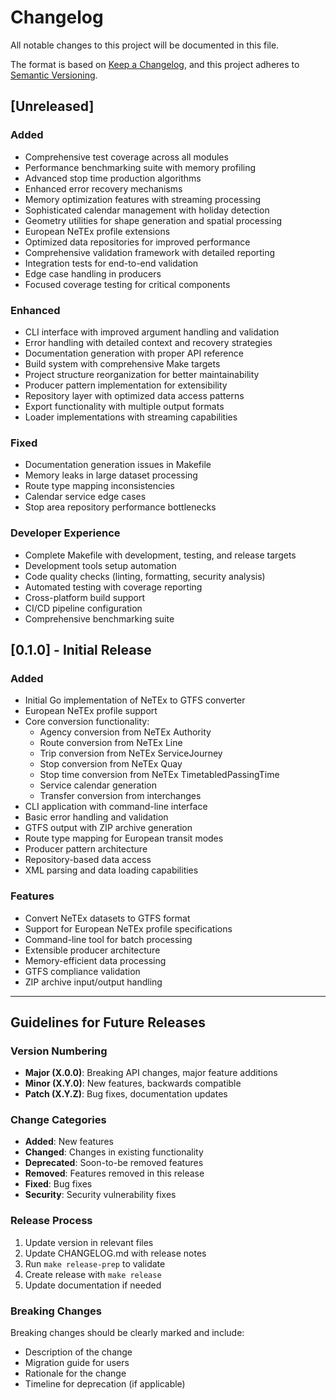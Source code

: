 # Changelog

All notable changes to this project will be documented in this file.

The format is based on [Keep a Changelog](https://keepachangelog.com/en/1.0.0/),
and this project adheres to [Semantic Versioning](https://semver.org/spec/v2.0.0.html).

## [Unreleased]

### Added
- Comprehensive test coverage across all modules
- Performance benchmarking suite with memory profiling
- Advanced stop time production algorithms
- Enhanced error recovery mechanisms
- Memory optimization features with streaming processing
- Sophisticated calendar management with holiday detection
- Geometry utilities for shape generation and spatial processing
- European NeTEx profile extensions
- Optimized data repositories for improved performance
- Comprehensive validation framework with detailed reporting
- Integration tests for end-to-end validation
- Edge case handling in producers
- Focused coverage testing for critical components

### Enhanced
- CLI interface with improved argument handling and validation
- Error handling with detailed context and recovery strategies
- Documentation generation with proper API reference
- Build system with comprehensive Make targets
- Project structure reorganization for better maintainability
- Producer pattern implementation for extensibility
- Repository layer with optimized data access patterns
- Export functionality with multiple output formats
- Loader implementations with streaming capabilities

### Fixed
- Documentation generation issues in Makefile
- Memory leaks in large dataset processing
- Route type mapping inconsistencies
- Calendar service edge cases
- Stop area repository performance bottlenecks

### Developer Experience
- Complete Makefile with development, testing, and release targets
- Development tools setup automation
- Code quality checks (linting, formatting, security analysis)
- Automated testing with coverage reporting
- Cross-platform build support
- CI/CD pipeline configuration
- Comprehensive benchmarking suite

## [0.1.0] - Initial Release

### Added
- Initial Go implementation of NeTEx to GTFS converter
- European NeTEx profile support
- Core conversion functionality:
  - Agency conversion from NeTEx Authority
  - Route conversion from NeTEx Line  
  - Trip conversion from NeTEx ServiceJourney
  - Stop conversion from NeTEx Quay
  - Stop time conversion from NeTEx TimetabledPassingTime
  - Service calendar generation
  - Transfer conversion from interchanges
- CLI application with command-line interface
- Basic error handling and validation
- GTFS output with ZIP archive generation
- Route type mapping for European transit modes
- Producer pattern architecture
- Repository-based data access
- XML parsing and data loading capabilities

### Features
- Convert NeTEx datasets to GTFS format
- Support for European NeTEx profile specifications
- Command-line tool for batch processing
- Extensible producer architecture
- Memory-efficient data processing
- GTFS compliance validation
- ZIP archive input/output handling

---

## Guidelines for Future Releases

### Version Numbering
- **Major (X.0.0)**: Breaking API changes, major feature additions
- **Minor (X.Y.0)**: New features, backwards compatible
- **Patch (X.Y.Z)**: Bug fixes, documentation updates

### Change Categories
- **Added**: New features
- **Changed**: Changes in existing functionality  
- **Deprecated**: Soon-to-be removed features
- **Removed**: Features removed in this release
- **Fixed**: Bug fixes
- **Security**: Security vulnerability fixes

### Release Process
1. Update version in relevant files
2. Update CHANGELOG.md with release notes
3. Run `make release-prep` to validate
4. Create release with `make release`
5. Update documentation if needed

### Breaking Changes
Breaking changes should be clearly marked and include:
- Description of the change
- Migration guide for users
- Rationale for the change
- Timeline for deprecation (if applicable)